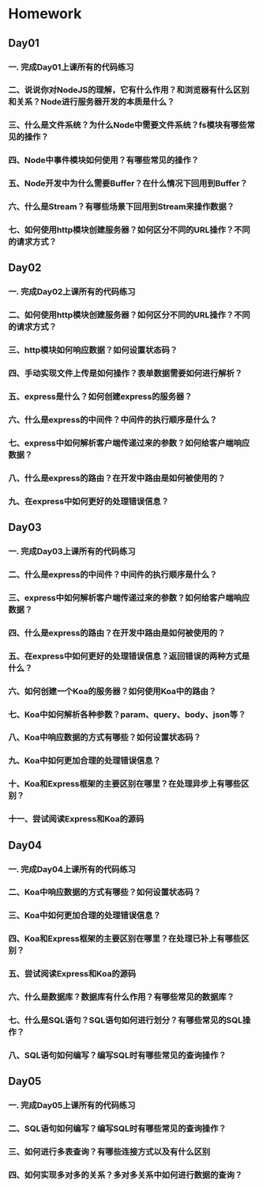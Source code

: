# Homework

## Day01

### 一. 完成Day01上课所有的代码练习

### 二、说说你对NodeJS的理解，它有什么作用？和浏览器有什么区别和关系？Node进行服务器开发的本质是什么？

### 三、什么是文件系统？为什么Node中需要文件系统？fs模块有哪些常见的操作？

### 四、Node中事件模块如何使用？有哪些常见的操作？

### 五、Node开发中为什么需要Buffer？在什么情况下回用到Buffer？

### 六、什么是Stream？有哪些场景下回用到Stream来操作数据？

### 七、如何使用http模块创建服务器？如何区分不同的URL操作？不同的请求方式？

## Day02

### 一. 完成Day02上课所有的代码练习

### 二、如何使用http模块创建服务器？如何区分不同的URL操作？不同的请求方式？

### 三、http模块如何响应数据？如何设置状态码？

### 四、手动实现文件上传是如何操作？表单数据需要如何进行解析？

### 五、express是什么？如何创建express的服务器？

### 六、什么是express的中间件？中间件的执行顺序是什么？

### 七、express中如何解析客户端传递过来的参数？如何给客户端响应数据？

### 八、什么是express的路由？在开发中路由是如何被使用的？

### 九、在express中如何更好的处理错误信息？

## Day03

### 一. 完成Day03上课所有的代码练习

### 二、什么是express的中间件？中间件的执行顺序是什么？

### 三、express中如何解析客户端传递过来的参数？如何给客户端响应数据？

### 四、什么是express的路由？在开发中路由是如何被使用的？

### 五、在express中如何更好的处理错误信息？返回错误的两种方式是什么？

### 六、如何创建一个Koa的服务器？如何使用Koa中的路由？

### 七、Koa中如何解析各种参数？param、query、body、json等？

### 八、Koa中响应数据的方式有哪些？如何设置状态码？

### 九、Koa中如何更加合理的处理错误信息？

### 十、Koa和Express框架的主要区别在哪里？在处理异步上有哪些区别？

### 十一、尝试阅读Express和Koa的源码

## Day04

### 一. 完成Day04上课所有的代码练习

### 二、Koa中响应数据的方式有哪些？如何设置状态码？

### 三、Koa中如何更加合理的处理错误信息？

### 四、Koa和Express框架的主要区别在哪里？在处理已补上有哪些区别？

### 五、尝试阅读Express和Koa的源码

### 六、什么是数据库？数据库有什么作用？有哪些常见的数据库？

### 七、什么是SQL语句？SQL语句如何进行划分？有哪些常见的SQL操作？

### 八、SQL语句如何编写？编写SQL时有哪些常见的查询操作？

## Day05

### 一. 完成Day05上课所有的代码练习

### 二、SQL语句如何编写？编写SQL时有哪些常见的查询操作？

### 三、如何进行多表查询？有哪些连接方式以及有什么区别

### 四、如何实现多对多的关系？多对多关系中如何进行数据的查询？
